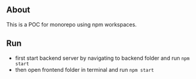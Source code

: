 ## About

This is a POC for monorepo using npm workspaces.

## Run

- first start backend server by navigating to backend folder and run `npm start`
- then open frontend folder in terminal and run `npm start`
